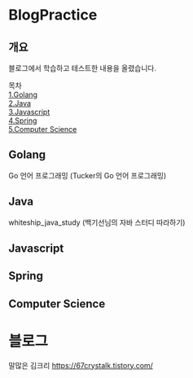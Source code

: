 # BlogPractice
## 개요
블로그에서 학습하고 테스트한 내용을 올렸습니다.


목차  
[1.Golang](#golang)  
[2.Java](#java)  
[3.Javascript](#javascript)  
[4.Spring](#spring)  
[5.Computer Science](#computer-science)  

## Golang
Go 언어 프로그래밍 (Tucker의 Go 언어 프로그래밍)
## Java
whiteship_java_study (백기선님의 자바 스터디 따라하기)
## Javascript
## Spring
## Computer Science

# 블로그
말많은 김크리 https://67crystalk.tistory.com/
